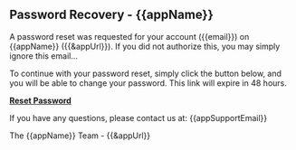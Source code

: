 ## Password Recovery - {{appName}}

A password reset was requested for your account ({{email}}) on {{appName}}
({{&appUrl}}). If you did not authorize this, you may simply ignore this email...

To continue with your password reset,
simply click the button below, and you will be able to change your password. This link will expire in 48 hours.

**[Reset Password]({{&appUrl}}/reset-password?token={{token}})**

If you have any questions, please contact us at: {{appSupportEmail}}

The {{appName}} Team - {{&appUrl}}
